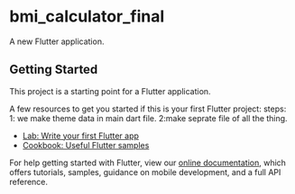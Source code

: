 # bmi_calculator_final

A new Flutter application.

## Getting Started

This project is a starting point for a Flutter application.

A few resources to get you started if this is your first Flutter project:
steps:
1: we make theme data in main dart file.
2:make seprate file of all the thing.

- [Lab: Write your first Flutter app](https://flutter.dev/docs/get-started/codelab)
- [Cookbook: Useful Flutter samples](https://flutter.dev/docs/cookbook)

For help getting started with Flutter, view our
[online documentation](https://flutter.dev/docs), which offers tutorials,
samples, guidance on mobile development, and a full API reference.
